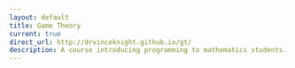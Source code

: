 ```yaml
---
layout: default
title: Game Theory
current: true
direct_url: http://drvinceknight.github.io/gt/
description: A course introducing programming to mathematics students.
---
```

